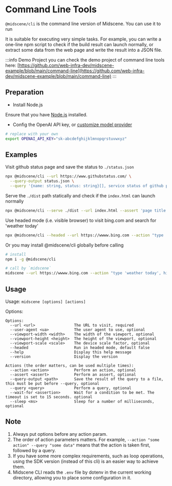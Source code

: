 # Command Line Tools

`@midscene/cli` is the command line version of Midscene. You can use it to run 



It is suitable for executing very simple tasks. For example, you can write a one-line npm script to check if the build result can launch normally, or extract some data from the web page and write the result into a JSON file.

:::info Demo Project
you can check the demo project of command line tools here: [https://github.com/web-infra-dev/midscene-example/blob/main/command-line](https://github.com/web-infra-dev/midscene-example/blob/main/command-line)
:::

## Preparation

* Install Node.js

⁠Ensure that you have [Node.js](https://nodejs.org/) installed.

* Config the OpenAI API key, or [customize model provider](./model-provider.html)

```bash
# replace with your own
export OPENAI_API_KEY="sk-abcdefghijklmnopqrstuvwxyz"
```

## Examples

Visit github status page and save the status to `./status.json`

```bash
npx @midscene/cli --url https://www.githubstatus.com/ \
  --query-output status.json \
  --query '{name: string, status: string}[], service status of github page'
```

Serve the `./dist` path statically and check if the `index.html` can launch normally

```bash
npx @midscene/cli --serve ./dist --url index.html --assert 'page title is "My App"'
```

Use headed mode (i.e. visible browser) to visit bing.com and search for 'weather today'

```bash
npx @midscene/cli --headed --url https://wwww.bing.com --action "type 'weather today', hit enter" --sleep 3000
```

Or you may install @midscene/cli globally before calling

```bash
# install
npm i -g @midscene/cli

# call by `midscene`
midscene --url https://wwww.bing.com --action "type 'weather today', hit enter"
```

## Usage

Usage: `midscene [options] [actions]`

Options: 

```log
Options:
  --url <url>                 The URL to visit, required
  --user-agent <ua>           The user agent to use, optional
  --viewport-width <width>    The width of the viewport, optional
  --viewport-height <height>  The height of the viewport, optional
  --viewport-scale <scale>    The device scale factor, optional
  --headed                    Run in headed mode, default false
  --help                      Display this help message
  --version                   Display the version

Actions (the order matters, can be used multiple times):
  --action <action>           Perform an action, optional
  --assert <assert>           Perform an assert, optional
  --query-output <path>       Save the result of the query to a file, this must be put before --query, optional
  --query <query>             Perform a query, optional
  --wait-for <assertion>      Wait for a condition to be met. The timeout is set to 15 seconds. optional
  --sleep <ms>                Sleep for a number of milliseconds, optional
```


## Note

1. Always put options before any action param.
2. The order of action parameters matters. For example, `--action "some action" --query "some data"` means that the action is taken first, followed by a query.
3. If you have some more complex requirements, such as loop operations, using the SDK version (instead of this cli) is an easier way to achieve them.
4. Midscene CLI reads the `.env` file by dotenv in the current working directory, allowing you to place some configuration in it.
